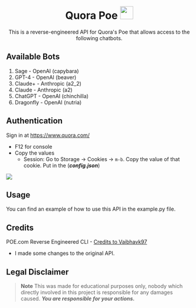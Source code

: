 <div align="center">

# Quora Poe <img src="https://qsf.cf2.quoracdn.net/-4-images.favicon-new.ico-26-07ecf7cd341b6919.ico" width="35px">
This is a reverse-engineered API for Quora's Poe that allows access to the following chatbots.

</div>

## **Available Bots**
1. Sage - OpenAI (capybara)
2. GPT-4 - OpenAI (beaver)
3. Claude+ - Anthropic (a2_2)
4. Claude - Anthropic (a2)
5. ChatGPT - OpenAI (chinchilla)
6. Dragonfly - OpenAI (nutria)

## **Authentication**

Sign in at https://www.quora.com/
-   F12 for console
-   Copy the values
    -   Session: Go to Storage → Cookies → `m-b`. Copy the value of that cookie. Put in the (_**config.json**_)

<img src="https://github.com/x404xx/POE-Api/assets/114883816/e306aebf-961b-4e69-9c6c-9214040c8124" width="auto" height="auto">

## **Usage**

You can find an example of how to use this API in the example.py file.

## **Credits**

POE.com Reverse Engineered CLI - [Credits to Vaibhavk97](https://github.com/vaibhavk97/Poe)
- I made some changes to the original API.

## **Legal Disclaimer**

> **Note**
> This was made for educational purposes only, nobody which directly involved in this project is responsible for any damages caused. **_You are responsible for your actions._**
